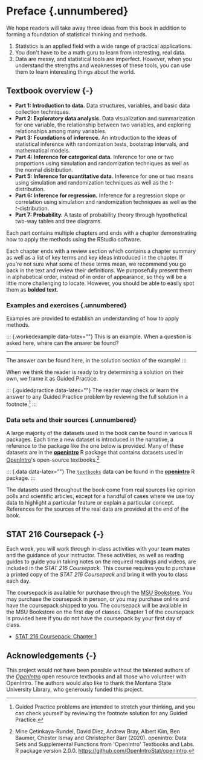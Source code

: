 # Preface {.unnumbered}



We hope readers will take away three ideas from this book in addition to forming a foundation of statistical thinking and methods.

1. Statistics is an applied field with a wide range of practical applications.
2. You don't have to be a math guru to learn from interesting, real data.
3. Data are messy, and statistical tools are imperfect. However, when you understand the strengths and weaknesses of these tools, you can use them to learn interesting things about the world.

## Textbook overview {-}

- **Part 1: Introduction to data.** Data structures, variables, and basic data collection techniques.
- **Part 2: Exploratory data analysis.** Data visualization and summarization for one variable, the relationship between two variables, and exploring relationships among many variables.
- **Part 3: Foundations of inference.** An introduction to the ideas of statistical inference with randomization tests, bootstrap intervals, and mathematical models.
- **Part 4: Inference for categorical data.** Inference for one or two proportions using simulation and randomization techniques as well as the normal distribution.
- **Part 5: Inference for quantitative data.** Inference for one or two means using simulation and randomization techniques as well as the $t$-distribution.
- **Part 6: Inference for regression.** Inference for a regression slope or correlation using simulation and randomization techniques as well as the $t$-distribution.
- **Part 7: Probability.** A taste of probability theory through hypothetical two-way tables and tree diagrams.

Each part contains multiple chapters and ends with a chapter demonstrating how to apply the methods using the RStudio software.

Each chapter ends with a review section which contains a chapter summary as well as a list of key terms and key ideas introduced in the chapter.
If you're not sure what some of these terms mean, we recommend you go back in the text and review their definitions.
We purposefully present them in alphabetical order, instead of in order of appearance, so they will be a little more challenging to locate.
However, you should be able to easily spot them as **bolded text**.

### Examples and exercises {.unnumbered}

Examples are provided to establish an understanding of how to apply methods.

::: {.workedexample data-latex=""}
This is an example.
When a question is asked here, where can the answer be found?

------------------------------------------------------------------------

The answer can be found here, in the solution section of the example!
:::

When we think the reader is ready to try determining a solution on their own, we frame it as Guided Practice.

::: {.guidedpractice data-latex=""}
The reader may check or learn the answer to any Guided Practice problem by reviewing the full solution in a footnote.[^preface-1]
:::

[^preface-1]: Guided Practice problems are intended to stretch your thinking, and you can check yourself by reviewing the footnote solution for any Guided Practice.


### Data sets and their sources {.unnumbered}

A large majority of the datasets used in the book can be found in various R packages.
Each time a new dataset is introduced in the narrative, a reference to the package like the one below is provided.
Many of these datasets are in the [**openintro**](http://openintrostat.github.io/openintro) R package that contains datasets used in [OpenIntro](https://www.openintro.org/)'s open-source textbooks.[^preface-2]

[^preface-2]: Mine Çetinkaya-Rundel, David Diez, Andrew Bray, Albert Kim, Ben Baumer, Chester Ismay and Christopher Barr (2020).
    openintro: Data Sets and Supplemental Functions from 'OpenIntro' Textbooks and Labs.
    R package version 2.0.0.
    <https://github.com/OpenIntroStat/openintro>.

::: {.data data-latex=""}
The [`textbooks`](http://openintrostat.github.io/openintro/reference/textbooks.html) data can be found in the [**openintro**](http://openintrostat.github.io/openintro) R package.
:::

The datasets used throughout the book come from real sources like opinion polls and scientific articles, except for a handful of cases where we use toy data to highlight a particular feature or explain a particular concept.
References for the sources of the real data are provided at the end of the book.

## STAT 216 Coursepack {-}

Each week, you will work through in-class activities with your team mates and the guidance of your instructor. These activities, as well as reading guides to guide you in taking notes on the required readings and videos, are included in the _STAT 216 Coursepack_. This course requires you to purchase a printed copy of the _STAT 216 Coursepack_ and bring it with you to class each day. 

The coursepack is available for purchase through the [MSU Bookstore](https://www.msubookstore.org/). You may purchase the coursepack in person, or you may purchase online and have the coursepack shipped to you. The coursepack will be available in the MSU Bookstore on the first day of classes. Chapter 1 of the coursepack is provided here if you do not have the coursepack by your first day of class.

* [STAT 216 Coursepack: Chapter 1](Coursepack-Ch1.pdf)

## Acknowledgements {-}

This project would not have been possible without the talented authors
of the [*OpenIntro*](https://www.openintro.org/) open resource textbooks and all those who volunteer with OpenIntro. 
The authors would
also like to thank the Montana State University Library,
who generously funded this project.

